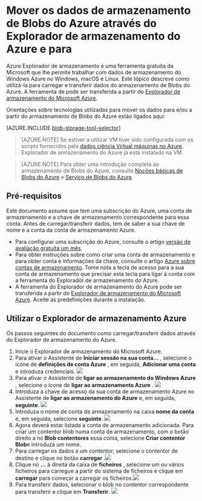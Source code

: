 <properties 
    pageTitle="Mover os dados de armazenamento de Blobs do Azure através do Explorador de armazenamento do Azure e para | Microsoft Azure" 
    description="Mover os dados de armazenamento de Blobs do Azure através do Explorador de armazenamento do Azure e para" 
    services="machine-learning,storage" 
    documentationCenter="" 
    authors="bradsev" 
    manager="jhubbard" 
    editor="cgronlun" />

<tags 
    ms.service="machine-learning" 
    ms.workload="data-services" 
    ms.tgt_pltfrm="na" 
    ms.devlang="na" 
    ms.topic="article" 
    ms.date="08/31/2016"
    ms.author="bradsev" />

# <a name="move-data-to-and-from-azure-blob-storage-using-azure-storage-explorer"></a>Mover os dados de armazenamento de Blobs do Azure através do Explorador de armazenamento do Azure e para

Azure Explorador de armazenamento é uma ferramenta gratuita da Microsoft que lhe permite trabalhar com dados de armazenamento do Windows Azure no Windows, macOS e Linux. Este tópico descreve como utilizá-la para carregar e transferir dados do armazenamento de Blobs do Azure. A ferramenta de pode ser transferida a partir do [Explorador de armazenamento do Microsoft Azure](http://storageexplorer.com/).

Orientações sobre tecnologias utilizadas para mover os dados para e/ou a partir do armazenamento de Blobs do Azure estão ligados aqui:
 
[AZURE.INCLUDE [blob-storage-tool-selector](../../includes/machine-learning-blob-storage-tool-selector.md)]   

 
> [AZURE.NOTE] Se estiver a utilizar VM tiver sido configurada com os scripts fornecidos pela [dados ciência Virtual máquinas no Azure](machine-learning-data-science-virtual-machines.md), Explorador de armazenamento do Azure já está instalado na VM.
 
> [AZURE.NOTE] Para obter uma introdução completa ao armazenamento de Blobs do Azure, consulte [Noções básicas de Blobs do Azure](../storage/storage-dotnet-how-to-use-blobs.md) e [Serviço de Blobs do Azure](https://msdn.microsoft.com/library/azure/dd179376.aspx).   

## <a name="prerequisites"></a>Pré-requisitos

Este documento assume que tem uma subscrição do Azure, uma conta de armazenamento e a chave de armazenamento correspondente para essa conta. Antes de carregar/transferir dados, tem de saber a sua chave de nome e a conta da conta de armazenamento Azure. 

- Para configurar uma subscrição do Azure, consulte o artigo [versão de avaliação gratuita um mês](https://azure.microsoft.com/pricing/free-trial/).
- Para obter instruções sobre como criar uma conta de armazenamento e para obter conta e informações da chave, consulte o artigo [Azure sobre contas de armazenamento](../storage/storage-create-storage-account.md). Tome nota a tecla de acesso para a sua conta de armazenamento que precisar esta tecla para ligar à conta com a ferramenta do Explorador de armazenamento do Azure.
- A ferramenta do Explorador de armazenamento do Azure pode ser transferida a partir do [Explorador de armazenamento do Microsoft Azure](http://storageexplorer.com/). Aceite as predefinições durante a instalação.


<a id="explorer"></a>
## <a name="use-azure-storage-explorer"></a>Utilizar o Explorador de armazenamento Azure 

Os passos seguintes do documento como carregar/transferir dados através do Explorador de armazenamento do Azure. 

1.  Inicie o Explorador de armazenamento do Microsoft Azure.
2.  Para ativar o Assistente de **Iniciar sessão na sua conta...** , selecione o ícone de **definições de conta Azure** , em seguida, **Adicionar uma conta** e introduza credenciais. ![](./media/machine-learning-data-science-move-data-to-azure-blob-using-azure-storage-explorer/add-an-azure-store-account.png)
3.  Para ativar o Assistente de **ligar ao armazenamento do Windows Azure** , selecione o ícone de **ligar ao armazenamento Azure** . ![](./media/machine-learning-data-science-move-data-to-azure-blob-using-azure-storage-explorer/connect-to-azure-storage-1.png)
4. Introduza a chave de acesso da sua conta de armazenamento Azure no Assistente de **ligar ao armazenamento do Azure** e, em seguida, **seguinte**. ![](./media/machine-learning-data-science-move-data-to-azure-blob-using-azure-storage-explorer/connect-to-azure-storage-2.png)
5. Introduza o nome de conta de armazenamento na caixa **nome da conta** e, em seguida, selecione **seguinte**. ![](./media/machine-learning-data-science-move-data-to-azure-blob-using-azure-storage-explorer/attach-external-storage.png)
6. Agora deverá estar listada a conta de armazenamento adicionada. Para criar um contentor blob numa conta de armazenamento, com o botão direito a nó **Blob contentores** essa conta, selecione **Criar contentor Blob**e introduza um nome.
7. Para carregar os dados a um contentor, selecione o contentor de destino e clique no botão **carregar** .![](./media/machine-learning-data-science-move-data-to-azure-blob-using-azure-storage-explorer/storage-accounts.png)
8. Clique no **…** à direita da caixa de **ficheiros** , selecione um ou vários ficheiros para carregue a partir do sistema de ficheiros e clique em **carregar** para começar a carregar os ficheiros.![](./media/machine-learning-data-science-move-data-to-azure-blob-using-azure-storage-explorer/upload-files-to-blob.png)
7. Para transferir dados, selecionar o blob no contentor correspondente para transferir e clique em **Transferir**. ![](./media/machine-learning-data-science-move-data-to-azure-blob-using-azure-storage-explorer/download-files-from-blob.png)


